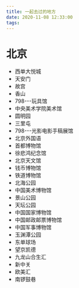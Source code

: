 ```yaml
---
title: 一起去过的地方
date: 2020-11-08 12:33:00
tags:
---
```


# 北京
- 西单大悦城
- 天安门
- 故宫
- 香山
- 798---玩具馆
- 中央美术学院美术馆
- 圆明园
- 三里屯
- 798---光影电影手稿展馆
- 北京外国语
- 首都博物馆
- 徐悲鸿纪念馆
- 北京天文馆
- 钱币博物馆
- 铁道博物馆
- 北海公园
- 中国美术博物馆
- 景山公园
- 天坛公园
- 中国国家博物馆
- 中国邮政邮票博物馆
- 中国军事博物馆
- 玉渊潭公园
- 东单球场
- 望京凯德
- 九龙山合生汇
- 新中关
- 欧美汇
- 南锣鼓巷